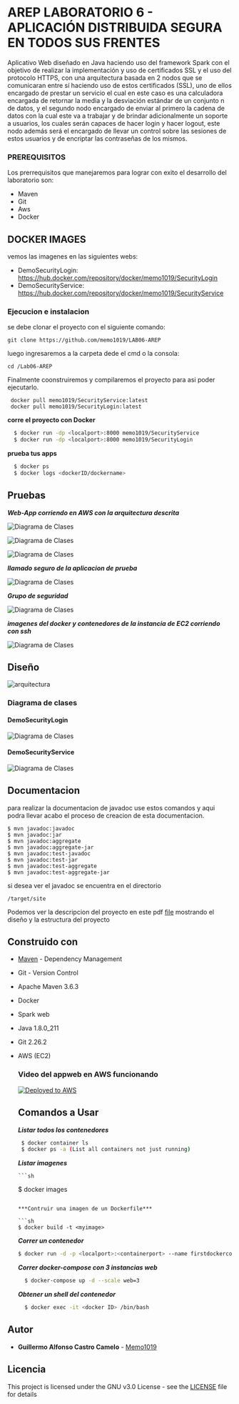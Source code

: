 # AREP LABORATORIO 6 - APLICACIÓN DISTRIBUIDA SEGURA EN TODOS SUS FRENTES

Aplicativo Web diseñado en Java haciendo uso del framework Spark con el objetivo de realizar la implementación y uso de certificados SSL y el uso del protocolo HTTPS, con una arquitectura basada en 2 nodos que se comunicaran entre sí haciendo uso de estos certificados (SSL), uno de ellos encargado de prestar un servicio el cual en este caso es una calculadora encargada de retornar la media y la desviación estándar de un conjunto n de datos, y el segundo nodo encargado de enviar al primero la cadena de datos con la cual este va a trabajar y de brindar adicionalmente un soporte a usuarios, los cuales serán capaces de hacer login y hacer logout, este nodo además será el encargado de llevar un control sobre las sesiones de estos usuarios y de encriptar las contraseñas de los mismos.

### PREREQUISITOS

Los prerrequisitos que manejaremos para lograr con exito el desarrollo del laboratorio son:
- Maven
- Git
- Aws
- Docker
## DOCKER IMAGES

 vemos las imagenes en las siguientes webs:

- DemoSecurityLogin:
    https://hub.docker.com/repository/docker/memo1019/SecurityLogin
- DemoSecurityService:
    https://hub.docker.com/repository/docker/memo1019/SecurityService


### Ejecucion e instalacion
se debe clonar el proyecto con el siguiente comando:

```
git clone https://github.com/memo1019/LAB06-AREP
```
luego ingresaremos a la carpeta dede el cmd o la consola:
```
cd /Lab06-AREP
```
Finalmente coonstruiremos y compilaremos el proyecto para asi poder ejecutarlo.
```
 docker pull memo1019/SecurityService:latest
 docker pull memo1019/SecurityLogin:latest
```

**corre el proyecto con Docker**
  
```sh
  $ docker run -dp <localport>:8000 memo1019/SecurityService
  $ docker run -dp <localport>:8000 memo1019/SecurityLogin
```

**prueba tus apps**

```sh
  $ docker ps
  $ docker logs <dockerID/dockername>
```
## Pruebas


***Web-App corriendo en AWS con la arquitectura descrita***


![Diagrama de Clases](img/prueba3.png)

![Diagrama de Clases](img/prueba4.png)

![Diagrama de Clases](img/prueba7.png)

***llamado seguro de la aplicacion de prueba***

![Diagrama de Clases](img/prueba8.png)

***Grupo de seguridad***


![Diagrama de Clases](img/prueba2.png)


***imagenes del docker y contenedores de la instancia de EC2 corriendo con ssh***


![Diagrama de Clases](img/prueba6.png)

## Diseño

![arquitectura](img/arquitectura.png)
### Diagrama de clases
#### DemoSecurityLogin
![Diagrama de Clases](img/diagrama2.png)

#### DemoSecurityService
![Diagrama de Clases](img/diagrama1.png)
## Documentacion
para realizar la documentacion de javadoc use estos comandos y aqui podra llevar acabo el proceso de creacion de esta documentacion.
```
$ mvn javadoc:javadoc
$ mvn javadoc:jar
$ mvn javadoc:aggregate
$ mvn javadoc:aggregate-jar
$ mvn javadoc:test-javadoc
$ mvn javadoc:test-jar
$ mvn javadoc:test-aggregate
$ mvn javadoc:test-aggregate-jar
```
si desea ver el javadoc se encuentra en el directorio
```
/target/site
```

Podemos ver la descripcion del proyecto en este pdf [file](/lab6.pdf) mostrando el diseño y la estructura del proyecto

## Construido con

* [Maven](https://maven.apache.org/) - Dependency Management
* Git - Version Control    
* Apache Maven 3.6.3
* Docker
* Spark web
* Java 1.8.0_211
* Git 2.26.2
* AWS (EC2)
   
   ### Video del appweb en AWS funcionando
   [![Deployed to AWS](./img/aws.png)](https://www.youtube.com/watch?v=lPMYS7H4QqQ)
   
   
  ## Comandos a Usar
  
  
  ***Listar todos los contenedores***
  
   ```sh
    $ docker container ls 
    $ docker ps -a (List all containers not just running)
   ```
     
    ***Listar imagenes***

      ```sh
    $ docker images  
     ```

   ***Contruir una imagen de un Dockerfile***

    ```sh
    $ docker build -t <myimage> 
  ```
   ***Correr un contenedor***

    ```sh
    $ docker run -d -p <localport>:<containerport> --name firstdockercontainer <image> 
  ```
   ***Correr docker-compose con 3 instancias web***

  ```sh
    $ docker-compose up -d --scale web=3
  ```

   ***Obtener un shell del contenedor***

  ```sh
    $ docker exec -it <docker ID> /bin/bash
  ```

## Autor

* **Guillermo Alfonso Castro Camelo** - [Memo1019](https://github.com/memo1019)

## Licencia

This project is licensed under the GNU v3.0 License - see the [LICENSE](LICENSE.txt) file for details
